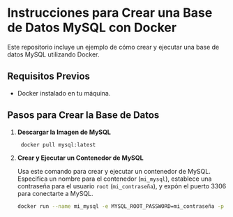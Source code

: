# Instrucciones para Crear una Base de Datos MySQL con Docker

Este repositorio incluye un ejemplo de cómo crear y ejecutar una base de datos MySQL utilizando Docker.

## Requisitos Previos

- Docker instalado en tu máquina.

## Pasos para Crear la Base de Datos

1. **Descargar la Imagen de MySQL**
   ```bash
    docker pull mysql:latest
2. **Crear y Ejecutar un Contenedor de MySQL**

   Usa este comando para crear y ejecutar un contenedor de MySQL. Especifica un nombre para el contenedor (`mi_mysql`), establece una contraseña para el usuario `root` (`mi_contraseña`), y expón el puerto 3306 para conectarte a MySQL.

   ```bash
   docker run --name mi_mysql -e MYSQL_ROOT_PASSWORD=mi_contraseña -p 3306:3306 -d mysql:latest

